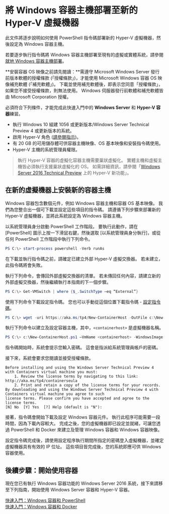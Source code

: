 # 將 Windows 容器主機部署至新的 Hyper-V 虛擬機器

此文件將逐步說明如何使用 PowerShell 指令碼部署新的 Hyper-V 虛擬機器，然後設定為 Windows 容器主機。

若要逐步執行指令碼將 Windows 容器主機部署至現有的虛擬或實體系統，請參閱[就地 Windows 容器主機部署](./inplace_setup.md)。

**安裝容器 OS 映像之前請先閱讀：**需遵守 Microsoft Windows Server 發行前版本軟體的授權條款 (「授權條款」)，才能使用 Microsoft Windows 容器 OS 映像補充軟體 (「補充軟體」)。 下載並使用補充軟體後，即表示您同意「授權條款」，如果您不接受授權條款，則無法使用。 Windows 伺服器發行前軟體和補充軟體皆由 Microsoft Corporation 授權。

必須符合下列條件，才能完成此快速入門中的 **Windows Server** 和 **Hyper-V 容器**練習。

* 執行 Windows 10 組建 1056 或更新版本/Windows Server Technical Preview 4 或更新版本的系統。
* 啟用 Hyper-V 角色 ([請參閱指示](https://msdn.microsoft.com/virtualization/hyperv_on_windows/quick_start/walkthrough_install#UsingPowerShell))。
* 有 20 GB 的可用儲存體可供容器主機映像、OS 基本映像和安裝指令碼使用。
* Hyper-V 主機的系統管理員權限。

> 執行 Hyper-V 容器的虛擬化容器主機需要巢狀虛擬化。 實體主機和虛擬主機皆必須執行支援巢狀虛擬化的 OS。 如需詳細資訊，請參閱「[Windows Server 2016 Technical Preview](https://technet.microsoft.com/library/dn765471.aspx#BKMK_nested) 上的 Hyper-V 新功能」。

## 在新的虛擬機器上安裝新的容器主機

Windows 容器包含數個元件，例如 Windows 容器主機和容器 OS 基本映像。 我們為您整合出一個可下載並設定這些項目的指令碼。 請遵循下列步驟來部署新的 Hyper-V 虛擬機器，並將此系統設定為 Windows 容器主機。

以系統管理員身分啟動 PowerShell 工作階段。 要執行此動作，請在 [PowerShell] 圖示上按一下滑鼠右鍵，然後選取 [以系統管理員身分執行]，或從任何 PowerShell 工作階段中執行下列命令。

``` powershell
PS C:\> start-process powershell -Verb runAs
```

在下載並執行指令碼之前，請確定已建立外部 Hyper-V 虛擬交換器。 若未建立，此指令碼將會失敗。

執行下列命令，會傳回外部虛擬交換器的清單。 若未傳回任何內容，請建立新的外部虛擬交換器，然後繼續執行本指南的下一個步驟。

```powershell
PS C:\> Get-VMSwitch | where {$_.SwitchType –eq “External”}
```

使用下列命令下載設定指令碼。 您也可以手動從這個位置下載指令碼 - [設定指令碼](https://aka.ms/tp4/New-ContainerHost)。

``` PowerShell
PS C:\> wget -uri https://aka.ms/tp4/New-ContainerHost -OutFile c:\New-ContainerHost.ps1
```

執行下列命令以建立及設定容器主機，其中，`<containerhost>` 是虛擬機器名稱。

``` powershell
PS C:\> c:\New-ContainerHost.ps1 –VmName <containerhost> -WindowsImage ServerDatacenterCore -Hyperv
```

指令碼開始時，系統會提示您輸入密碼。 這會是指派給系統管理員帳戶的密碼。

接下來，系統會要求您閱讀並接受授權條款。

```
Before installing and using the Windows Server Technical Preview 4 with Containers virtual machine you must:
    1. Review the license terms by navigating to this link: http://aka.ms/tp4/containerseula
    2. Print and retain a copy of the license terms for your records.
By downloading and using the Windows Server Technical Preview 4 with Containers virtual machine you agree to such
license terms. Please confirm you have accepted and agree to the license terms.
[N] No  [Y] Yes  [?] Help (default is "N"):
```

接著，指令碼會開始下載及設定 Windows 容器元件。 執行此程序可能需要一段時間，因為下載內容較大。 完成之後，您的虛擬機器即已設定並就緒，可讓您透過 PowerShell 和 Docker 來建立及管理 Windows 容器和 Windows 容器映像。

設定指令碼完成後，請使用設定程序執行期間所指定的密碼登入虛擬機器，並確定虛擬機器具有有效的 IP 位址。 這些項目皆完成後，您的系統即應可供 Windows 容器使用。

## 後續步驟：開始使用容器

現在您已有執行 Windows 容器功能的 Windows Server 2016 系統，接下來請移至下列指南，開始使用 Windows Server 容器和 Hyper-V 容器。

[快速入門：Windows 容器和 PowerShell](./manage_powershell.md)  
[快速入門：Windows 容器和 Docker](./manage_docker.md)



